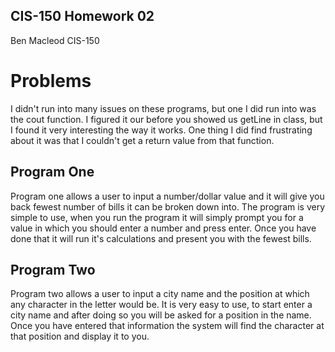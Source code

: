 ## CIS-150 Homework 02

Ben Macleod
CIS-150

# Problems

I didn't run into many issues on these programs, but one I did run into was the cout function. I figured it our before you showed us getLine in class, but I found it very interesting the way it works. One thing I did find frustrating about it was that I couldn't get a return value from that function.

## Program One

Program one allows a user to input a number/dollar value and it will give you back fewest number of bills it can be broken down into.
The program is very simple to use, when you run the program it will simply prompt you for a value in which you should enter a number and press enter. Once you have done that it will run it's calculations and present you with the fewest bills.

## Program Two

Program two allows a user to input a city name and the position at which any character in the letter would be. It is very easy to use, to start enter a city name and after doing so you will be asked for a position in the name. Once you have entered that information the system will find the character at that position and display it to you.
